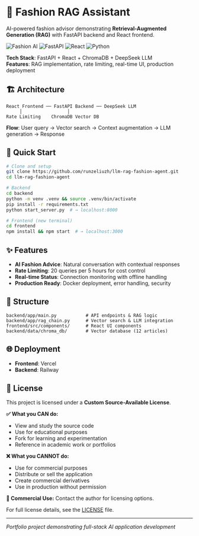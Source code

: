 # 🎨 Fashion RAG Assistant

AI-powered fashion advisor demonstrating **Retrieval-Augmented Generation (RAG)** with FastAPI backend and React frontend.

![Fashion AI](https://img.shields.io/badge/Fashion-AI-pink) ![FastAPI](https://img.shields.io/badge/FastAPI-0.104.1-green) ![React](https://img.shields.io/badge/React-18.2.0-blue) ![Python](https://img.shields.io/badge/Python-3.9+-yellow)

**Tech Stack**: FastAPI + React + ChromaDB + DeepSeek LLM  
**Features**: RAG implementation, rate limiting, real-time UI, production deployment

## 🏗️ Architecture

```
React Frontend ── FastAPI Backend ── DeepSeek LLM
     │                 │
Rate Limiting    ChromaDB Vector DB
```

**Flow**: User query → Vector search → Context augmentation → LLM generation → Response

## 🚀 Quick Start

```bash
# Clone and setup
git clone https://github.com/runzeliuzh/llm-rag-fashion-agent.git
cd llm-rag-fashion-agent

# Backend
cd backend
python -m venv .venv && source .venv/bin/activate
pip install -r requirements.txt
python start_server.py  # → localhost:8000

# Frontend (new terminal)
cd frontend
npm install && npm start  # → localhost:3000
```

## ✨ Features

- **AI Fashion Advice**: Natural conversation with contextual responses
- **Rate Limiting**: 20 queries per 5 hours for cost control
- **Real-time Status**: Connection monitoring with offline handling
- **Production Ready**: Docker deployment, error handling, security

## 📁 Structure

```
backend/app/main.py           # API endpoints & RAG logic
backend/app/rag_chain.py      # Vector search & LLM integration
frontend/src/components/      # React UI components
backend/data/chroma_db/       # Vector database (12 articles)
```

## 🌐 Deployment

- **Frontend**: Vercel 
- **Backend**: Railway 


## 📄 License

This project is licensed under a **Custom Source-Available License**.

**✅ What you CAN do:**
- View and study the source code
- Use for educational purposes
- Fork for learning and experimentation
- Reference in academic work or portfolios

**❌ What you CANNOT do:**
- Use for commercial purposes
- Distribute or sell the application
- Create commercial derivatives
- Use in production without permission

**💼 Commercial Use:** Contact the author for licensing options.

For full license details, see the [LICENSE](LICENSE) file.

---

*Portfolio project demonstrating full-stack AI application development*